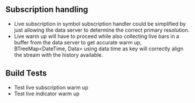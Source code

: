 
## Subscription handling
- Live subscription in symbol subscription handler could be simplified by just allowing the data server to determine the correct primary resolution.
- Live warm up will have to proceed while also collecting live bars in a buffer from the data server to get accurate warm up, BTreeMap<DateTime<Utc>, Data> 
using data time as key will correctly align the stream with the history available.


## Build Tests
- Test live subscription warm up
- Test live indicator warm up

